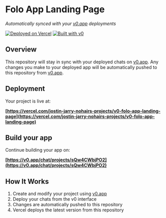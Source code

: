# Folo App Landing Page

*Automatically synced with your [v0.app](https://v0.app) deployments*

[![Deployed on Vercel](https://img.shields.io/badge/Deployed%20on-Vercel-black?style=for-the-badge&logo=vercel)](https://vercel.com/jostin-jarry-nohairs-projects/v0-folo-app-landing-page)
[![Built with v0](https://img.shields.io/badge/Built%20with-v0.app-black?style=for-the-badge)](https://v0.app/chat/projects/sQw4CWbjPO2)

## Overview

This repository will stay in sync with your deployed chats on [v0.app](https://v0.app).
Any changes you make to your deployed app will be automatically pushed to this repository from [v0.app](https://v0.app).

## Deployment

Your project is live at:

**[https://vercel.com/jostin-jarry-nohairs-projects/v0-folo-app-landing-page](https://vercel.com/jostin-jarry-nohairs-projects/v0-folo-app-landing-page)**

## Build your app

Continue building your app on:

**[https://v0.app/chat/projects/sQw4CWbjPO2](https://v0.app/chat/projects/sQw4CWbjPO2)**

## How It Works

1. Create and modify your project using [v0.app](https://v0.app)
2. Deploy your chats from the v0 interface
3. Changes are automatically pushed to this repository
4. Vercel deploys the latest version from this repository
